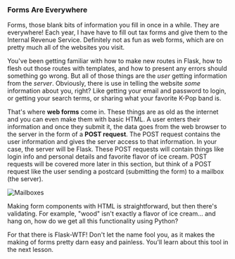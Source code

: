 ### Forms Are Everywhere

[//]: # (Note about "user", "client", and "browser" may be used interchangeably in this section/course?)

Forms, those blank bits of information you fill in once in a while. They are everywhere! Each year, I have have to fill out tax forms and give them to the Internal Revenue Service. Definitely not as fun as web forms, which are on pretty much all of the websites you visit.

You've been getting familiar with how to make new routes in Flask, how to flesh out those routes with templates, and how to present any errors should something go wrong. But all of those things are the *user* getting information from the *server*. Obviously, there is use in telling the website *some* information about you, right? Like getting your email and password to login, or getting your search terms, or sharing what your favorite K-Pop band is.

That's where **web forms** come in. These things are as old as the internet and you can even make them with basic HTML. A user enters their information and once they submit it, the data goes from the web browser to the server in the form of a **POST request**. The POST request contains the user information and gives the server access to that information. In your case, the server will be Flask. These POST requests will contain things like login info and personal details and favorite flavor of ice cream. POST requests will be covered more later in this section, but think of a POST request like the user sending a postcard (submitting the form) to a mailbox (the server).

![Mailboxes](https://images.unsplash.com/photo-1521575107034-e0fa0b594529?ixlib=rb-1.2.1&ixid=eyJhcHBfaWQiOjEyMDd9&auto=format&fit=crop&w=1948&q=80)

Making form components with HTML is straightforward, but then there's validating. For example, "wood" isn't exactly a flavor of ice cream... and hang on, how do we get all this functionality using Python?

For that there is Flask-WTF! Don't let the name fool you, as it makes the making of forms pretty darn easy and painless. You'll learn about this tool in the next lesson.
